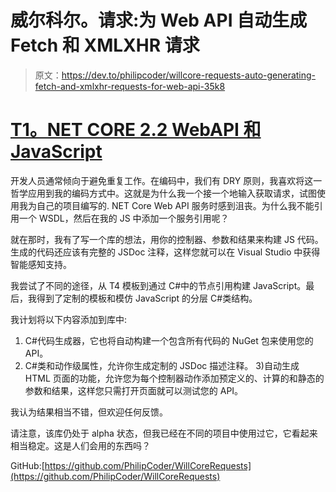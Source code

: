 # 威尔科尔。请求:为 Web API 自动生成 Fetch 和 XMLXHR 请求

> 原文：<https://dev.to/philipcoder/willcore-requests-auto-generating-fetch-and-xmlxhr-requests-for-web-api-35k8>

# [T1。NET CORE 2.2 WebAPI 和 JavaScript](#net-core-22-webapi-and-javascript)

开发人员通常倾向于避免重复工作。在编码中，我们有 DRY 原则，我喜欢将这一哲学应用到我的编码方式中。这就是为什么我一个接一个地输入获取请求，试图使用我为自己的项目编写的. NET Core Web API 服务时感到沮丧。为什么我不能引用一个 WSDL，然后在我的 JS 中添加一个服务引用呢？

就在那时，我有了写一个库的想法，用你的控制器、参数和结果来构建 JS 代码。生成的代码还应该有完整的 JSDoc 注释，这样您就可以在 Visual Studio 中获得智能感知支持。

我尝试了不同的途径，从 T4 模板到通过 C#中的节点引用构建 JavaScript。最后，我得到了定制的模板和模仿 JavaScript 的分层 C#类结构。

我计划将以下内容添加到库中:
1) C#代码生成器，它也将自动构建一个包含所有代码的 NuGet 包来使用您的 API。
2) C#类和动作级属性，允许你生成定制的 JSDoc 描述注释。
3)自动生成 HTML 页面的功能，允许您为每个控制器动作添加预定义的、计算的和静态的参数和结果，这样您只需打开页面就可以测试您的 API。

我认为结果相当不错，但欢迎任何反馈。

请注意，该库仍处于 alpha 状态，但我已经在不同的项目中使用过它，它看起来相当稳定。这是人们会用的东西吗？

GitHub:[https://github.com/PhilipCoder/WillCoreRequests](https://github.com/PhilipCoder/WillCoreRequests)